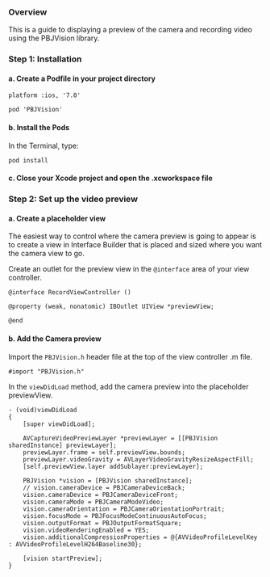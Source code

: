 ### Overview

This is a guide to displaying a preview of the camera and recording video using the PBJVision library.

### Step 1: Installation

#### a. Create a Podfile in your project directory

```
platform :ios, '7.0'

pod 'PBJVision'
```

#### b. Install the Pods

In the Terminal, type:

```
pod install
```

#### c. Close your Xcode project and open the .xcworkspace file

### Step 2: Set up the video preview

#### a. Create a placeholder view

The easiest way to control where the camera preview is going to appear is to create a view in Interface Builder that is placed and sized where you want the camera view to go.

Create an outlet for the preview view in the `@interface` area of your view controller.

```
@interface RecordViewController ()

@property (weak, nonatomic) IBOutlet UIView *previewView;

@end
```

#### b. Add the Camera preview

Import the `PBJVision.h` header file at the top of the view controller .m file.

```
#import "PBJVision.h"
```

In the `viewDidLoad` method, add the camera preview into the placeholder previewView.

```
- (void)viewDidLoad
{
    [super viewDidLoad];

    AVCaptureVideoPreviewLayer *previewLayer = [[PBJVision sharedInstance] previewLayer];
    previewLayer.frame = self.previewView.bounds;
    previewLayer.videoGravity = AVLayerVideoGravityResizeAspectFill;
    [self.previewView.layer addSublayer:previewLayer];
    
    PBJVision *vision = [PBJVision sharedInstance];
    // vision.cameraDevice = PBJCameraDeviceBack;
    vision.cameraDevice = PBJCameraDeviceFront;
    vision.cameraMode = PBJCameraModeVideo;
    vision.cameraOrientation = PBJCameraOrientationPortrait;
    vision.focusMode = PBJFocusModeContinuousAutoFocus;
    vision.outputFormat = PBJOutputFormatSquare;
    vision.videoRenderingEnabled = YES;
    vision.additionalCompressionProperties = @{AVVideoProfileLevelKey : AVVideoProfileLevelH264Baseline30};
    
    [vision startPreview];
}
```